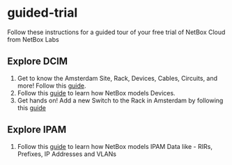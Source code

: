 # guided-trial
Follow these instructions for a guided tour of your free trial of NetBox Cloud from NetBox Labs

## Explore DCIM

1. Get to know the Amsterdam Site, Rack, Devices, Cables, Circuits, and more! Follow this [guide](explore-amsterdam-site.md).
2. Follow this [guide](explore-device-nlams-1-sw-1.md) to learn how NetBox models Devices.
3. Get hands on! Add a new Switch to the Rack in Amsterdam by following this [guide](add-new-device.md)

## Explore IPAM

1. Follow this [guide](explore-ipam-data.md) to learn how NetBox models IPAM Data like - RIRs, Prefixes, IP Addresses and VLANs